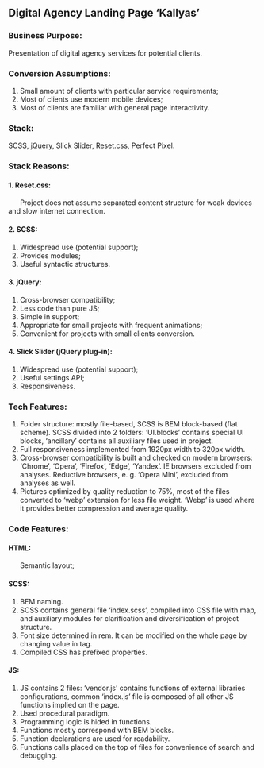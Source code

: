 ## Digital Agency Landing Page ‘Kallyas’
 ### Business Purpose: 
Presentation of digital agency services for potential clients.
### Conversion Assumptions:
1. Small amount of clients with particular service requirements;
2. Most of clients use modern mobile devices;
3. Most of clients are familiar with general page interactivity.
### Stack: 
SCSS, jQuery, Slick Slider, Reset.css, Perfect Pixel.
### Stack Reasons:
#### 1. Reset.css:
&nbsp;&nbsp;&nbsp;&nbsp;&nbsp;&nbsp;Project does not assume separated content structure for weak devices and slow internet connection.
#### 2. SCSS: </br>
   1. Widespread use (potential support);
   2. Provides modules;
   3. Useful syntactic structures.
#### 3. jQuery: </br>
   1.	Cross-browser compatibility;
   2.	Less code than pure JS;
   3.	Simple in support;   
   4.	Appropriate for small projects with frequent animations;
   5.	Convenient for projects with small clients conversion.
#### 4. Slick Slider (jQuery plug-in): </br>
   1. Widespread use (potential support);
   2. Useful settings API;
   3. Responsiveness.
### Tech Features:
1. Folder structure: mostly file-based, SCSS is BEM block-based (flat scheme). SCSS divided into 2 folders: ‘UI.blocks’ contains special UI blocks, ‘ancillary’ contains all auxiliary files used in project.
2. Full responsiveness implemented from 1920px width to 320px width.
3. Cross-browser compatibility is built and checked on modern browsers: ‘Chrome’, ‘Opera’, ‘Firefox’, ‘Edge’, ‘Yandex’. IE browsers excluded from analyses. Reductive browsers, e. g. ‘Opera Mini’, excluded from analyses as well.
4. Pictures optimized by quality reduction to 75%, most of the files converted to ‘webp’ extension for less file weight. ‘Webp’ is used where it provides better compression and average quality.
### Code Features:
#### HTML:
&nbsp;&nbsp;&nbsp;&nbsp;&nbsp;&nbsp;Semantic layout;
#### SCSS:
1. BEM naming.
2. SCSS contains general file ‘index.scss’, compiled into CSS file with map, and auxiliary modules for clarification and diversification of project structure.
3. Font size determined in rem. It can be modified on the whole page by changing value in <body> tag.
4. Compiled CSS has prefixed properties.
#### JS:
1. JS contains 2 files: ‘vendor.js’ contains functions of external libraries configurations, common ‘index.js’ file is composed of  all other JS functions implied on the page.
2. Used procedural paradigm.
3. Programming logic is hided in functions.
4. Functions mostly correspond with BEM blocks.
5. Function declarations are used for readability. 
6. Functions calls placed on the top of files for convenience of search and debugging.


